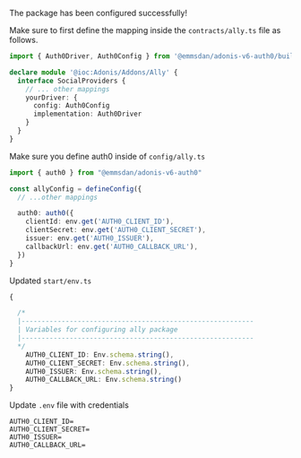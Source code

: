 The package has been configured successfully!

Make sure to first define the mapping inside the `contracts/ally.ts` file as follows.

```ts
import { Auth0Driver, Auth0Config } from '@emmsdan/adonis-v6-auth0/build/standalone'

declare module '@ioc:Adonis/Addons/Ally' {
  interface SocialProviders {
    // ... other mappings
    yourDriver: {
      config: Auth0Config
      implementation: Auth0Driver
    }
  }
}
```

Make sure you define auth0 inside of `config/ally.ts`

```typescript
import { auth0 } from "@emmsdan/adonis-v6-auth0"

const allyConfig = defineConfig({
  // ...other mappings

  auth0: auth0({
    clientId: env.get('AUTH0_CLIENT_ID'),
    clientSecret: env.get('AUTH0_CLIENT_SECRET'),
    issuer: env.get('AUTH0_ISSUER'),
    callbackUrl: env.get('AUTH0_CALLBACK_URL'),
  })
}

```

Updated `start/env.ts`

```typescript
{

  /*
  |----------------------------------------------------------
  | Variables for configuring ally package
  |----------------------------------------------------------
  */
    AUTH0_CLIENT_ID: Env.schema.string(),
    AUTH0_CLIENT_SECRET: Env.schema.string(),
    AUTH0_ISSUER: Env.schema.string(),
    AUTH0_CALLBACK_URL: Env.schema.string()
}
```

Update `.env` file with credentials

```editorconfig
AUTH0_CLIENT_ID=
AUTH0_CLIENT_SECRET=
AUTH0_ISSUER=
AUTH0_CALLBACK_URL=
```
